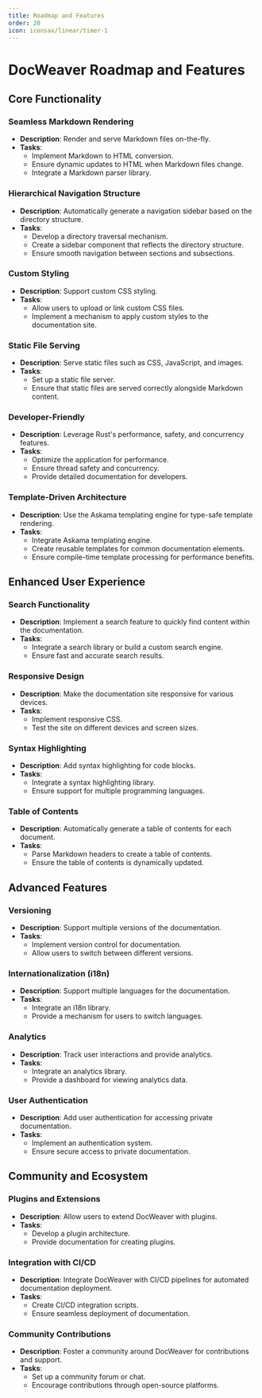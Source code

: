```yaml
---
title: Roadmap and Features
order: 20
icon: iconsax/linear/timer-1
---
```


# DocWeaver Roadmap and Features

## Core Functionality

### Seamless Markdown Rendering
- **Description**: Render and serve Markdown files on-the-fly.
- **Tasks**:
  - Implement Markdown to HTML conversion.
  - Ensure dynamic updates to HTML when Markdown files change.
  - Integrate a Markdown parser library.

### Hierarchical Navigation Structure
- **Description**: Automatically generate a navigation sidebar based on the directory structure.
- **Tasks**:
  - Develop a directory traversal mechanism.
  - Create a sidebar component that reflects the directory structure.
  - Ensure smooth navigation between sections and subsections.

### Custom Styling
- **Description**: Support custom CSS styling.
- **Tasks**:
  - Allow users to upload or link custom CSS files.
  - Implement a mechanism to apply custom styles to the documentation site.

### Static File Serving
- **Description**: Serve static files such as CSS, JavaScript, and images.
- **Tasks**:
  - Set up a static file server.
  - Ensure that static files are served correctly alongside Markdown content.

### Developer-Friendly
- **Description**: Leverage Rust's performance, safety, and concurrency features.
- **Tasks**:
  - Optimize the application for performance.
  - Ensure thread safety and concurrency.
  - Provide detailed documentation for developers.

### Template-Driven Architecture
- **Description**: Use the Askama templating engine for type-safe template rendering.
- **Tasks**:
  - Integrate Askama templating engine.
  - Create reusable templates for common documentation elements.
  - Ensure compile-time template processing for performance benefits.

## Enhanced User Experience

### Search Functionality
- **Description**: Implement a search feature to quickly find content within the documentation.
- **Tasks**:
  - Integrate a search library or build a custom search engine.
  - Ensure fast and accurate search results.

### Responsive Design
- **Description**: Make the documentation site responsive for various devices.
- **Tasks**:
  - Implement responsive CSS.
  - Test the site on different devices and screen sizes.

### Syntax Highlighting
- **Description**: Add syntax highlighting for code blocks.
- **Tasks**:
  - Integrate a syntax highlighting library.
  - Ensure support for multiple programming languages.

### Table of Contents
- **Description**: Automatically generate a table of contents for each document.
- **Tasks**:
  - Parse Markdown headers to create a table of contents.
  - Ensure the table of contents is dynamically updated.

## Advanced Features

### Versioning
- **Description**: Support multiple versions of the documentation.
- **Tasks**:
  - Implement version control for documentation.
  - Allow users to switch between different versions.

### Internationalization (i18n)
- **Description**: Support multiple languages for the documentation.
- **Tasks**:
  - Integrate an i18n library.
  - Provide a mechanism for users to switch languages.

### Analytics
- **Description**: Track user interactions and provide analytics.
- **Tasks**:
  - Integrate an analytics library.
  - Provide a dashboard for viewing analytics data.

### User Authentication
- **Description**: Add user authentication for accessing private documentation.
- **Tasks**:
  - Implement an authentication system.
  - Ensure secure access to private documentation.

## Community and Ecosystem

### Plugins and Extensions
- **Description**: Allow users to extend DocWeaver with plugins.
- **Tasks**:
  - Develop a plugin architecture.
  - Provide documentation for creating plugins.

### Integration with CI/CD
- **Description**: Integrate DocWeaver with CI/CD pipelines for automated documentation deployment.
- **Tasks**:
  - Create CI/CD integration scripts.
  - Ensure seamless deployment of documentation.

### Community Contributions
- **Description**: Foster a community around DocWeaver for contributions and support.
- **Tasks**:
  - Set up a community forum or chat.
  - Encourage contributions through open-source platforms.
